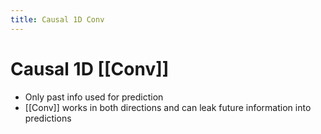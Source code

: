 ```yaml
---
title: Causal 1D Conv
---
```


# Causal 1D [[Conv]]
- Only past info used for prediction
- [[Conv]] works in both directions and can leak future information into predictions












